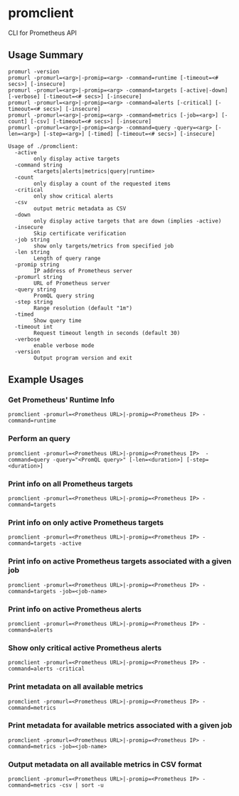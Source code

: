 # promclient
CLI for Prometheus API

## Usage Summary

```
promurl -version
promurl -promurl=<arg>|-promip=<arg> -command=runtime [-timeout=<# secs>] [-insecure]
promurl -promurl=<arg>|-promip=<arg> -command=targets [-active|-down] [-verbose] [-timeout=<# secs>] [-insecure]
promurl -promurl=<arg>|-promip=<arg> -command=alerts [-critical] [-timeout=<# secs>] [-insecure]
promurl -promurl=<arg>|-promip=<arg> -command=metrics [-job=<arg>] [-count] [-csv] [-timeout=<# secs>] [-insecure]
promurl -promurl=<arg>|-promip=<arg> -command=query -query=<arg> [-len=<arg>] [-step=<arg>] [-timed] [-timeout=<# secs>] [-insecure]

Usage of ./promclient:
  -active
    	only display active targets
  -command string
    	<targets|alerts|metrics|query|runtime>
  -count
    	only display a count of the requested items
  -critical
    	only show critical alerts
  -csv
    	output metric metadata as CSV
  -down
    	only display active targets that are down (implies -active)
  -insecure
        Skip certificate verification
  -job string
    	show only targets/metrics from specified job
  -len string
    	Length of query range
  -promip string
    	IP address of Prometheus server
  -promurl string
    	URL of Prometheus server
  -query string
    	PromQL query string
  -step string
    	Range resolution (default "1m")
  -timed
        Show query time
  -timeout int
        Request timeout length in seconds (default 30)
  -verbose
    	enable verbose mode
  -version
    	Output program version and exit

```

## Example Usages

### Get Prometheus' Runtime Info

```promclient -promurl=<Prometheus URL>|-promip=<Prometheus IP> -command=runtime```

### Perform an query

```promclient -promurl=<Prometheus URL>|-promip=<Prometheus IP>  -command=query -query="<PromQL query>" [-len=<duration>] [-step=<duration>]```

### Print info on all Prometheus targets

```promclient -promurl=<Prometheus URL>|-promip=<Prometheus IP> -command=targets```

### Print info on only active Prometheus targets

```promclient -promurl=<Prometheus URL>|-promip=<Prometheus IP> -command=targets -active```

### Print info on active Prometheus targets associated with a given job

```promclient -promurl=<Prometheus URL>|-promip=<Prometheus IP> -command=targets -job=<job-name>```

### Print info on active Prometheus alerts

```promclient -promurl=<Prometheus URL>|-promip=<Prometheus IP> -command=alerts```

### Show only critical active Prometheus alerts

```promclient -promurl=<Prometheus URL>|-promip=<Prometheus IP> -command=alerts -critical```

### Print metadata on all available metrics

```promclient -promurl=<Prometheus URL>|-promip=<Prometheus IP> -command=metrics```

### Print metadata for available metrics associated with a given job

```promclient -promurl=<Prometheus URL>|-promip=<Prometheus IP> -command=metrics -job=<job-name>```

### Output metadata on all available metrics in CSV format

```promclient -promurl=<Prometheus URL>|-promip=<Prometheus IP> -command=metrics -csv | sort -u```

